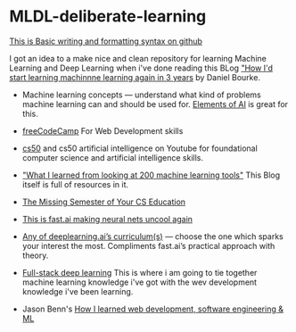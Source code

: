 # MLDL-deliberate-learning
[This is Basic writing and formatting syntax on github](https://docs.github.com/en/github/writing-on-github/basic-writing-and-formatting-syntax)

I got an idea to a make nice and clean repository for learning Machine Learning and Deep Learning when i've done reading this BLog ["How I'd start learning machinnne learning again in 3 years](https://towardsdatascience.com/how-id-start-learning-machine-learning-again-3-years-in-55c52aaee52a) by Daniel Bourke.


-  Machine learning concepts — understand what kind of problems machine learning can and should be used for. [Elements of AI](https://www.elementsofai.com/) is great for this.

-  [freeCodeCamp](https://www.freecodecamp.org/) For Web Development skills

-  [cs50](https://cs50.harvard.edu/college/2020/fall/)  and cs50 artificial intelligence on Youtube for foundational computer science and artificial intelligence skills.

- ["What I learned from looking at 200 machine learning tools"](https://huyenchip.com/2020/06/22/mlops.html)  This Blog itself is full of resources in it.

- [The Missing Semester of Your CS Education](https://missing.csail.mit.edu/)

- [This is fast.ai making neural nets uncool again](https://www.fast.ai/)

- [Any of deeplearning.ai’s curriculum(s)](https://www.deeplearning.ai/) — choose the one which sparks your interest the most. Compliments fast.ai’s practical approach with theory.

- [Full-stack deep learning](https://course.fullstackdeeplearning.com/) This is where i am going to tie together machine learning knowledge i've got with the wev development knowledge i've been learning.


- Jason Benn's [How I learned web development, software engineering & ML ](https://jasonbenn.com/)

